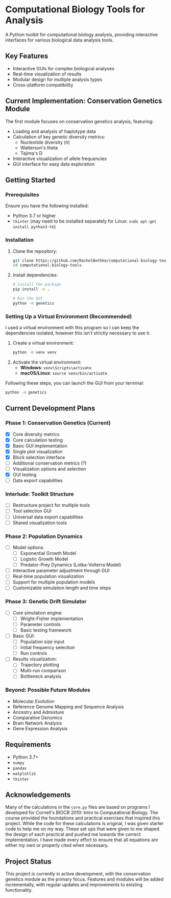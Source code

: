 # Computational Biology Tools for Analysis

A Python toolkit for computational biology analysis, providing interactive interfaces for various biological data analysis tools.

## Key Features
- Interactive GUIs for complex biological analyses
- Real-time visualization of results
- Modular design for multiple analysis types
- Cross-platform compatibility

## Current Implementation: Conservation Genetics Module
The first module focuses on conservation genetics analysis, featuring:
- Loading and analysis of haplotype data
- Calculation of key genetic diversity metrics:
  - Nucleotide diversity (π)
  - Watterson's theta
  - Tajima's D
- Interactive visualization of allele frequencies
- GUI interface for easy data exploration

## Getting Started

### Prerequisites
Ensure you have the following installed:
- Python 3.7 or higher
- `tkinter` (may need to be installed separately for Linux: `sudo apt-get install python3-tk`)

### Installation
1. Clone the repository:
   ```bash
   git clone https://github.com/RachelBethke/computational-biology-tools.git
   cd computational-biology-tools
   ```
2. Install dependencies:
   ```bash
   # Install the package
   pip install -e .

   # Run the GUI
   python -m genetics
   ```

### Setting Up a Virtual Environment (Recommended)
I used a virtual environment with this program so I can keep the dependencies isolated, however this isn't strictly necessary to use it.
1. Create a virtual environment:
   ```bash
   python -m venv venv
   ```
2. Activate the virtual environment:
   - **Windows**: `venv\Scripts\activate`
   - **macOS/Linux**: `source venv/bin/activate`

Following these steps, you can launch the GUI from your terminal:
```bash
python -m genetics
```

## Current Development Plans

### Phase 1: Conservation Genetics (Current)
- [x] Core diversity metrics
- [x] Core calculation testing
- [x] Basic GUI implementation
- [x] Single plot visualization
- [x] Block selection interface
- [ ] Additional conservation metrics (?)
- [ ] Visualization options and selection
- [x] GUI testing
- [ ] Data export capabilities

### Interlude: Toolkit Structure
- [ ] Restructure project for multiple tools
- [ ] Tool selection GUI
- [ ] Universal data export capabilities
- [ ] Shared visualization tools

### Phase 2: Population Dynamics
- [ ] Model options:
  - [ ] Exponential Growth Model
  - [ ] Logistic Growth Model
  - [ ] Predator-Prey Dynamics (Lotka-Volterra Model)
- [ ] Interactive parameter adjustment through GUI
- [ ] Real-time population visualization
- [ ] Support for multiple population models
- [ ] Customizable simulation length and time steps

### Phase 3: Genetic Drift Simulator
- [ ] Core simulation engine:
  - [ ] Wright-Fisher implementation
  - [ ] Parameter controls
  - [ ] Basic testing framework
- [ ] Basic GUI:
  - [ ] Population size input
  - [ ] Initial frequency selection
  - [ ] Run controls
- [ ] Results visualization:
  - [ ] Trajectory plotting
  - [ ] Multi-run comparison
  - [ ] Bottleneck analysis

### Beyond: Possible Future Modules
- Molecular Evolution
- Reference Genome Mapping and Sequence Analysis
- Ancestry and Admixture
- Comparative Genomics
- Brain Network Analysis
- Gene Expression Analysis

## Requirements
- Python 3.7+
- `numpy`
- `pandas`
- `matplotlib`
- `tkinter`

## Acknowledgements
Many of the calculations in the `core.py` files are based on programs I developed for Cornell's BIOCB 2010: Intro to Computational Biology. The course provided the foundations and practical exercises that inspired this project. While the code for these calculations is original, I was given starter code to help me on my way. These set ups that were given to me shaped the design of each practical and pushed me towards the correct implementation. I have made every effort to ensure that all equations are either my own or properly cited when necessary.

## Project Status
This project is currently in active development, with the conservation genetics module as the primary focus. Features and modules will be added incrementally, with regular updates and improvements to existing functionality.